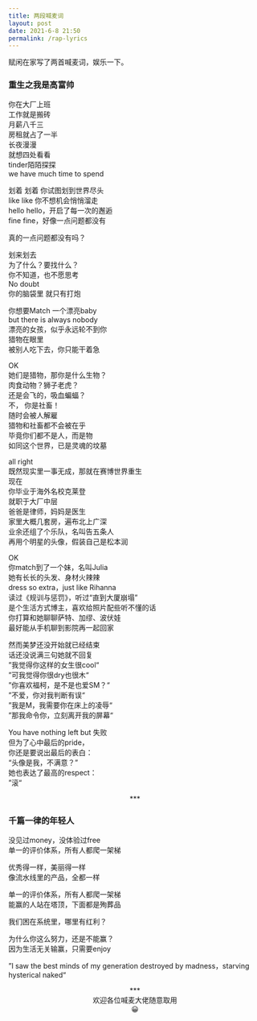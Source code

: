 ```yaml
---
title: 两段喊麦词
layout: post
date: 2021-6-8 21:50
permalink: /rap-lyrics
---
```


赋闲在家写了两首喊麦词，娱乐一下。<br>

### 重生之我是高富帅

你在大厂上班<br>
工作就是搬砖<br>
月薪八千三<br>
房租就占了一半<br>
长夜漫漫<br>
就想四处看看<br>
tinder陌陌探探<br>
we have much time to spend<br>
<p>
划着 划着 你试图划到世界尽头 <br>
like like 你不想机会悄悄溜走<br>
hello hello，开启了每一次的邂逅<br>
fine fine，好像一点问题都没有<br>
<p>
真的一点问题都没有吗？<br>
<p>
划来划去<br>
为了什么？要找什么？<br>
你不知道，也不愿思考<br>
No doubt <br>
你的脑袋里 就只有打炮<br>
<p>
你想要Match 一个漂亮baby<br>
but there is always nobody <br>
漂亮的女孩，似乎永远轮不到你<br>
猎物在眼里<br>
被别人吃下去，你只能干着急<br>
<p>
OK<br>
她们是猎物，那你是什么生物？<br>
肉食动物？狮子老虎？<br>
还是会飞的，吸血蝙蝠？<br>
不， 你是社畜！<br>
随时会被人解雇<br>
猎物和社畜都不会被在乎<br>
毕竟你们都不是人，而是物<br>
如同这个世界，已是灵魂的坟墓<br>
<p>
all right<br>
既然现实里一事无成，那就在赛博世界重生<br>
现在<br>
你毕业于海外名校克莱登<br>
就职于大厂中层<br>
爸爸是律师，妈妈是医生<br>
家里大概几套房，遍布北上广深<br>
业余还组了个乐队，名叫告五条人<br>
再用个明星的头像，假装自己是松本润<br>
<p>
OK<br>
你match到了一个妹，名叫Julia<br>
她有长长的头发、身材火辣辣<br>
dress so extra，just like Rihanna<br>
读过《规训与惩罚》，听过“直到大厦崩塌”<br>
是个生活方式博主，喜欢给照片配些听不懂的话<br>
你打算和她聊聊萨特、加缪、波伏娃<br>
最好能从手机聊到影院再一起回家<br>
<p>
然而美梦还没开始就已经结束<br>
话还没说满三句她就不回复<br>
”我觉得你这样的女生很cool“<br>
”可我觉得你很dry也很木“<br>
”你喜欢福柯，是不是也爱SM？“<br>
”不爱，你对我判断有误“<br>
”我是M，我需要你在床上的凌辱“<br>
”那我命令你，立刻离开我的屏幕“<br>
<p>
You have nothing left but 失败<br>
但为了心中最后的pride，<br>
你还是要说出最后的表白：<br>
“头像是我，不满意？”<br>
她也表达了最高的respect：<br>
”滚“<br>


<p><center>***</center><p>


### 千篇一律的年轻人 

没见过money，没体验过free<br>
单一的评价体系，所有人都爬一架梯<br>
<p>
优秀得一样，美丽得一样<br>
像流水线里的产品，全都一样<br>
<p>
单一的评价体系，所有人都爬一架梯<br>
能赢的人站在塔顶，下面都是殉葬品<br>
<p>
我们困在系统里，哪里有红利？<br>
<p>
为什么你这么努力，还是不能赢？<br>
因为生活无关输赢，只需要enjoy<br>
<p>
”I saw the best minds of my generation destroyed by madness，starving hysterical naked“<br>
<p>
<center>***<br>欢迎各位喊麦大佬随意取用<br>😀</center>

